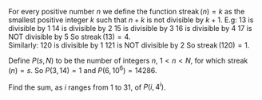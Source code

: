 For every positive number $n$ we define the function $\mathop{streak}(n)=k$ as the smallest positive integer $k$ such that $n+k$ is not divisible by $k+1$.
E.g:
$13$ is divisible by $1$
$14$ is divisible by $2$
$15$ is divisible by $3$
$16$ is divisible by $4$
$17$ is NOT divisible by $5$
So $\mathop{streak}(13) = 4$.  
Similarly:
$120$ is divisible by $1$
$121$ is NOT divisible by $2$
So $\mathop{streak}(120) = 1$.


Define $P(s, N)$ to be the number of integers $n$, $1 \lt n \lt N$, for which $\mathop{streak}(n) = s$.
So $P(3, 14) = 1$ and $P(6, 10^6) = 14286$.


Find the sum, as $i$ ranges from $1$ to $31$, of $P(i, 4^i)$.